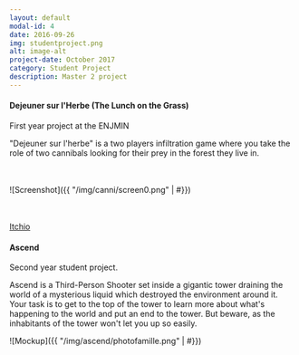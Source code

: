 ```yaml
---
layout: default
modal-id: 4
date: 2016-09-26
img: studentproject.png
alt: image-alt
project-date: October 2017
category: Student Project
description: Master 2 project
---
```


#### Dejeuner sur l'Herbe (The Lunch on the Grass)

First year project at the ENJMIN


"Dejeuner sur l'herbe" is a two players infiltration game where you take the role of two cannibals looking for their prey in the forest they live in.



<br><br>
![Screenshot]({{ "/img/canni/screen0.png" | #}})

<br><br>
[Itchio](https://cannibals.itch.io/djeuner-sur-lherbe)





#### Ascend


Second year student project.  


Ascend is a Third-Person Shooter set inside a gigantic tower draining the world of a mysterious liquid which destroyed the environment around it. Your task is to get to the top of the tower to learn more about what's happening to the world and put an end to the tower. But beware, as the inhabitants of the tower won't let you up so easily.



![Mockup]({{ "/img/ascend/photofamille.png" | #}})

